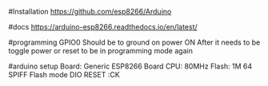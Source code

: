 #Installation
https://github.com/esp8266/Arduino

#docs
https://arduino-esp8266.readthedocs.io/en/latest/

#programming
GPIO0 Should be to ground on power ON
After it needs to be toggle power or reset to be in programming mode again

#arduino setup
Board: Generic ESP8266 Board
CPU: 80MHz
Flash: 1M 64 SPIFF
Flash mode DIO
RESET :CK
